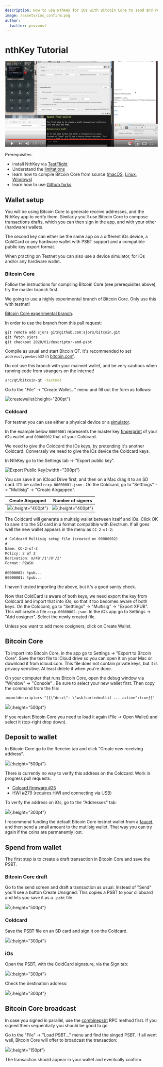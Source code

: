 ```yaml
---
description: How to use NthKey for iOs with Bitcoin Core to send and receive Bitcoin in a multi-signature wallet setup.
image: /assets/ios_confirm.png
author:
  twitter: provoost
---
```

# nthKey Tutorial

[![Tutorial video](assets/youtube.png)](https://www.youtube.com/watch?v=1YgkAOY08iE)

Prerequisites:
* install NthKey via [TestFlight](https://testflight.apple.com/join/Y6cbJbEe)
* Understand the [limitations](/#known-limitations)
* learn how to compile Bitcoin Core from source ([macOS](https://github.com/bitcoin/bitcoin/blob/master/doc/build-osx.md), [Linux](https://github.com/bitcoin/bitcoin/blob/master/doc/build-unix.md), [Windows](https://github.com/bitcoin/bitcoin/blob/master/doc/build-windows.md))
* learn how to use [Github forks](https://help.github.com/en/github/using-git/adding-a-remote)

## Wallet setup

You will be using Bitcoin Core to generate receive addresses, and the NthKey app to
verify them. Similarly you'll use Bitcoin Core to compose transactions drafts,
which you can then sign in the app, and with your other (hardware) wallets.

The second key can either be the same app on a different iOs device, a ColdCard
or any hardware wallet with PSBT support and a compatible public key export format.

When practing on Testnet you can also use a device simulator, for iOs and/or
any hardware wallet.

### Bitcoin Core

Follow the instructions for compiling Bitcoin Core (see prerequisites above), try the master branch first.

We going to use a highly experimental branch of Bitcoin Core. Only use this with testnet!

[Bitcoin Core experimental branch](https://github.com/Sjors/bitcoin/pull/13).

In order to use the branch from this pull request:

```
git remote add sjors git@github.com:sjors/bitcoin.git
git fetch sjors
git checkout 2020/01/descriptor-and-psbt
```

Compile as usual and start Bitcoin QT. It's recommended to set `addresstype=bech32` in [bitcoin.conf](https://github.com/bitcoin/bitcoin/blob/master/share/examples/bitcoin.conf).

Do not use this branch with your mainnet wallet, and be very cautious when running
code from strangers on the internet!

```sh
src/qt/bitcoin-qt -testnet
```

Go to the "File" -> "Create Wallet..." menu and fill out the form as follows:

![createwallet](/assets/core_createwallet.png){:height="200pt"}

### Coldcard

For testnet you can use either a physical device or a [simulator](https://github.com/Coldcard/firmware).

In the example below `00000001` represents the master key [fingerprint](https://github.com/bitcoin/bips/blob/master/bip-0032.mediawiki#key-identifiers) of your iOs wallet and `00000002` that of your Coldcard.

We need to give the Coldcard the iOs keys, by pretending it's another Coldcard. Conversely we need to give the iOs device the Coldcard keys.

In NthKey go to the Settings tab -> "Export public key".

![Export Public Key](/assets/export_pubkey.png){:width="300pt"}

You can save it on iCloud Drive first, and then on a Mac drag it to an SD card. It'll be called  `ccxp-00000001.json` . On the Coldcard, go to "Setttings" -> "Multisig"  -> "Create Airgapped".

Create Airgapped           |  Number of signers
:-------------------------:|:-------------------------:
![](/assets/cc_create_airgapped.png){:height="400pt"} | ![](/assets/cc_n_signers.png){:height="400pt"}

The Coldcard will generate a multisig wallet between itself and iOs. Click OK to save it to the SD card in a format compatible with Electrum. If all goes well the new wallet appears in the menu as `CC-2-of-2`:

```
# Coldcard Multisig setup file (created on 00000002)
#
Name: CC-2-of-2
Policy: 2 of 2
Derivation: m/48'/1'/0'/2'
Format: P2WSH

00000002: tpub...
00000001: tpub...
```

I haven't tested importing the above, but it's a good sanity check.

Now that ColdCard is aware of both keys, we need export the key from Coldcard and import that into iOs, so that it too becomes aware of both keys. On the Coldcard, go to "Setttings" -> "Multisig"  -> "Export XPUB". This will create a file  `ccxp-00000002.json`. In the iOs app go to Settings -> "Add cosigner". Select the newly created file.

Unless you want to add more cosigners, click on Create Wallet.

## Bitcoin Core

To import into Bitcoin Core, in the app go to Settings ->  "Export to Bitcoin Core". Save the text file to iCloud drive so you can open it on your Mac or download it from icloud.com. This file does not contain private keys, but it is privacy sensitive. At least delete it when you're done.

On your computer that runs Bitcoin Core, open the debug window via "Window" -> "Console" . Be sure to select your new wallet first. Then copy the command from the file:

```
importdescriptors "[{\"desc\": \"wsh(sortedmulti( ... active":true}]'
```

![](/assets/core_importdescriptors.png){:height="500pt"}

If you restart Bitcoin Core you need to load it again (File -> Open Wallet) and select it (top-right drop down).

## Deposit to wallet

In Bitcoin Core go to the Receive tab and click "Create new receiving address".

![](/assets/core_receive.png){:height="500pt"}

There is currently no way to verify this address on the Coldcard. Work in progress pull requests:
* [Colcard firmware #25](https://github.com/Coldcard/firmware/pull/25)
* [HWI #279](https://github.com/bitcoin-core/HWI/pull/279) (requires [HWI](https://github.com/bitcoin-core/HWI/pull/279) and connecting via USB)

To verify the address on iOs, go to the "Addresses" tab:

![](/assets/ios_addresses.png){:height="300pt"}

I recommend funding the default Bitcoin Core testnet wallet from a [faucet](https://www.google.com/search?q=bitcoin+testnet+faucet), and then send a small amount to the mutlisig wallet. That way you can try again if the coins are permanently lost.

## Spend from wallet

The first step is to create a draft transaction in Bitcoin Core and save the PSBT.

### Bitcoin Core draft

Go to the send screen and draft a transaction as usual. Instead of "Send"
you'll see a button Create Unsigned. This copies a PSBT to your clipboard and
lets you save it as a `.psbt` file.

![](/assets/core_create_unsigned.png){:height="500pt"}

### Coldcard

Save the PSBT file on an SD card and sign it on the Coldcard.

![](/assets/cc_sign.png){:height="300pt"}

### iOs

Open the PSBT, with the ColdCard signature, via the Sign tab:

![](/assets/ios_load_psbt.png){:height="300pt"}

Check the destination address:

![](/assets/ios_confirm.png){:height="300pt"}

## Bitcoin Core broadcast

In case you signed in parallel, use the [combinepsbt](https://bitcoincore.org/en/doc/0.19.0/rpc/rawtransactions/combinepsbt/) RPC method first. If you signed them sequentially you should be good to go.

Go to the "File" -> "Load PSBT..." menu and find the singed PSBT. If all went
well, Bitcoin Core will offer to broadcast the transaction:

![](/assets/core_send_psbt.png){:height="150pt"}

The transaction should appear in your wallet and eventually confirm.
